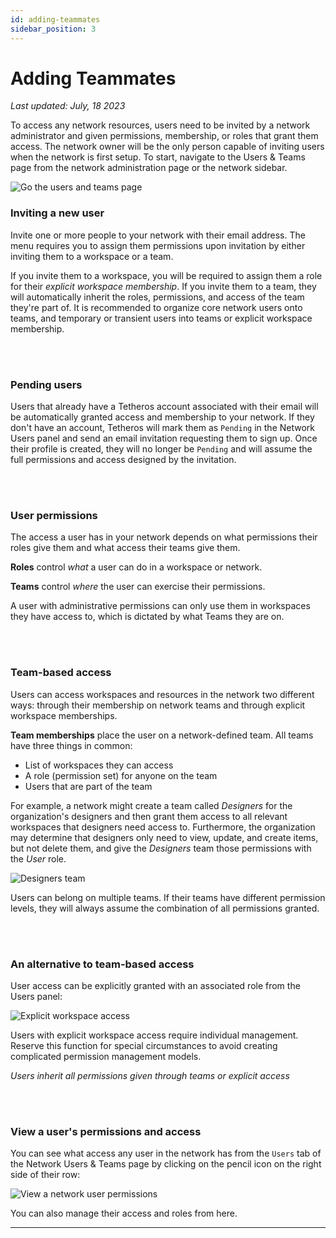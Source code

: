 ```yaml
---
id: adding-teammates
sidebar_position: 3
---  
```

  
# Adding Teammates
  
*Last updated: July, 18 2023* 
  
To access any network resources, users need to be invited by a network administrator and given permissions, membership, or roles that grant them access.  The network owner will be the only person capable of inviting users when the network is first setup.  To start, navigate to the Users & Teams page from the network administration page or the network sidebar.  
  
![Go the users and teams page](https://storage.googleapis.com/tetheros-public/marian/pro-add-teammates-page.jpg)  
  
### Inviting a new user  
  
Invite one or more people to your network with their email address.  The menu requires you to assign them permissions upon invitation by either inviting them to a workspace or a team.  
  
If you invite them to a workspace, you will be required to assign them a role for their *explicit workspace membership*.  If you invite them to a team, they will automatically inherit the roles, permissions, and access of the team they're part of.  It is recommended to organize core network users onto teams, and temporary or transient users into teams or explicit workspace membership.  
   

<br/><br/>  
   

### Pending users
  
Users that already have a Tetheros account associated with their email will be automatically granted access and membership to your network.  If they don't have an account, Tetheros will mark them as `Pending` in the Network Users panel and send an email invitation requesting them to sign up.  Once their profile is created, they will no longer be `Pending` and will assume the full permissions and access designed by the invitation.  
   
<br/><br/>  

### User permissions  
  
The access a user has in your network depends on what permissions their roles give them and what access their teams give them.  
  
**Roles** control *what* a user can do in a workspace or network.  
  
**Teams** control *where* the user can exercise their permissions.  
  
A user with administrative permissions can only use them in workspaces they have access to, which is dictated by what Teams they are on.  
   
<br/><br/>  

### Team-based access  
  
Users can access workspaces and resources in the network two different ways: through their membership on network teams and through explicit workspace memberships.  
  
**Team memberships** place the user on a network-defined team.  All teams have three things in common:  
- List of workspaces they can access  
- A role (permission set) for anyone on the team  
- Users that are part of the team  
  
For example, a network might create a team called *Designers* for the organization's designers and then grant them access to all relevant workspaces that designers need access to.  Furthermore, the organization may determine that designers only need to view, update, and create items, but not delete them, and give the *Designers* team those permissions with the *User* role.  

![Designers team](https://storage.googleapis.com/tetheros-public/marian/pro-add-teammates-team-example.jpg)  
  
Users can belong on multiple teams.  If their teams have different permission levels, they will always assume the combination of all permissions granted.  

<br/><br/>  

### An alternative to team-based access
  
User access can be explicitly granted with an associated role from the Users panel:  
  
![Explicit workspace access](https://storage.googleapis.com/tetheros-public/marian/pro-add-teammates-non-team-example.jpg)  
  
Users with explicit workspace access require individual management.  Reserve this function for special circumstances to avoid creating complicated permission management models.
  
*Users inherit all permissions given through teams or explicit access*
  

<br/><br/>  

### View a user's permissions and access
  
You can see what access any user in the network has from the `Users` tab of the Network Users & Teams page by clicking on the pencil icon on the right side of their row:  
  
![View a network user permissions](https://storage.googleapis.com/tetheros-public/marian/pro-add-teammates-permissions-view.jpg)  
  
You can also manage their access and roles from here.

---  